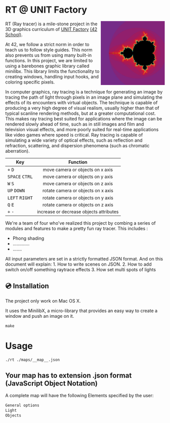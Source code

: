 # RT @ UNIT Factory

<img align="right"  src="https://github.com/kuzmykvadim/42/blob/master/fractal/Screens/Mandelbrot.png" width="40%" />

RT (Ray tracer) is a mile-stone project in the 3D graphics curriculum of <a href="http://www.unit.ua" target="_blank" >UNIT Factory</a> [(42 School)](https://en.wikipedia.org/wiki/42_(school)).

At 42, we follow a strict norm in order to teach us to follow style guides. This norm also prevents us from using many built-in functions. In this project, we are limited to using a barebones graphic library called minilibx. This library limits the functionality to creating windows, handling input hooks, and coloring specific pixels.

In computer graphics, ray tracing is a technique for generating an image by tracing the path of light through pixels in an image plane and simulating the effects of its encounters with virtual objects. The technique is capable of producing a very high degree of visual realism, usually higher than that of typical scanline rendering methods, but at a greater computational cost. This makes ray tracing best suited for applications where the image can be rendered slowly ahead of time, such as in still images and film and television visual effects, and more poorly suited for real-time applications like video games where speed is critical. Ray tracing is capable of simulating a wide variety of optical effects, such as reflection and refraction, scattering, and dispersion phenomena (such as chromatic aberration).

|                Key               |                Function                 |
| -------------------------------- |:---------------------------------------:|
| <kbd>+</kbd> <kbd>D</kbd>        | move camera or objects on x axis        |
| <kbd>SPACE</kbd> <kbd>CTRL</kbd> | move camera or objects on y axis        |
| <kbd>W</kbd> <kbd>S</kbd>        | move camera or objects on z axis        |
| <kbd>UP</kbd> <kbd>DOWN</kbd>    | rotate camera or objects on x axis      |
| <kbd>LEFT</kbd> <kbd>RIGHT</kbd> | rotate camera or objects on y axis      |
| <kbd>Q</kbd> <kbd>E</kbd>        | rotate camera or objects on z axis      |
| <kbd>+</kbd> <kbd>-</kbd>        | increase or decrease objects attributes |

We're a team of four who've realized this project by combing a series of modules and features to make a pretty fun ray tracer. This includes :
- Phong shading
- .............
- .......

All input parameters are set in a strictly formatted JSON format. And on this document will explain:
	1. How to write scenes on JSON.
  2. How to add switch on/off something raytrace effects
  3. How set multi spots of lights

## :cd: Installation
The project only work on Mac OS X.

It uses the MinilibX, a micro-library that provides an easy way to create a window and push an image on it.
```
make
```

# Usage
	./rt ./maps/__map__.json

## Your map has to extension .json format (JavaScript Object Notation)
A complete map will have the following Elements specified by the user:
```
General options
Light
Objects
